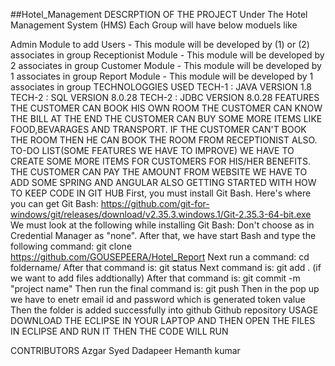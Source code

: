 ##Hotel_Management
DESCRPTION OF THE PROJECT
Under The Hotel Management System (HMS) Each Group will have below moduels like

Admin Module to add Users - This module will be developed by (1) or (2) associates in group
Receptionist Module - This module will be developed by 2 associates in group
Customer Module - This module will be developed by 1 associates in group
Report Module - This module will be developed by 1 associates in group
TECHNOLOGGIES USED
TECH-1 : JAVA VERSION 1.8
TECH-2 : SQL VERSION 8.0.28
TECH-2 : JDBC VERSION 8.0.28
FEATURES
THE CUSTOMER CAN BOOK HIS OWN ROOM
THE CUSTOMER CAN KNOW THE BILL AT THE END
THE CUSTOMER CAN BUY SOME MORE ITEMS LIKE FOOD,BEVARAGES AND TRANSPORT.
IF THE CUSTOMER CAN'T BOOK THE ROOM THEN HE CAN BOOK THE ROOM FROM RECEPTIONIST ALSO.
TO-DO LIST(SOME FEATURES WE HAVE TO IMPROVE)
WE HAVE TO CREATE SOME MORE ITEMS FOR CUSTOMERS FOR HIS/HER BENEFITS.
THE CUSTOMER CAN PAY THE AMOUNT FROM WEBSITE
WE HAVE TO ADD SOME SPRING AND ANGULAR ALSO
GETTING STARTED WITH HOW TO KEEP CODE IN GIT HUB
First, you must install Git Bash.
Here's where you can get Git Bash: https://github.com/git-for-windows/git/releases/download/v2.35.3.windows.1/Git-2.35.3-64-bit.exe
We must look at the following while installing Git Bash: Don't choose as in Credential Manager as "none".
After that, we have start Bash and type the following command: git clone https://github.com/GOUSEPEERA/Hotel_Report
Next run a command: cd foldername/
After that command is: git status
Next command is: git add . (if we want to add files addtionally)
After that command is: git commit -m "project name"
Then run the final command is: git push
Then in the pop up we have to enetr email id and password which is generated token value
Then the folder is added successfully into github Github repository
USAGE
DOWNLOAD THE ECLIPSE IN YOUR LAPTOP AND THEN OPEN THE FILES IN ECLIPSE AND RUN IT THEN THE CODE WILL RUN

CONTRIBUTORS
Azgar
Syed Dadapeer
Hemanth kumar
